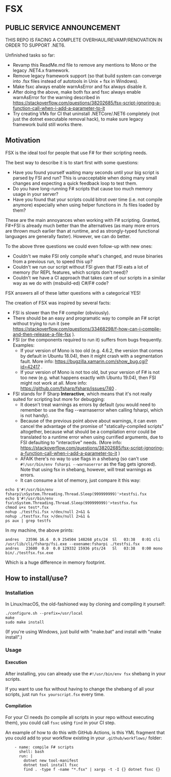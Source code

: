 # FSX

## PUBLIC SERVICE ANNOUNCEMENT

THIS REPO IS FACING A COMPLETE OVERHAUL/REVAMP/RENOVATION IN ORDER TO SUPPORT .NET6.

Unfinished tasks so far:
* Revamp this ReadMe.md file to remove any mentions to Mono or the legacy .NET4.x framework.
* Remove legacy framework support (so that build system can converge into .fsx files instead of autotools in Unix + fsx in Windows).
* Make fsxc always enable warnAsError and fsx always disable it.
* After doing the above, make both fsx and fsxc always enable warnAsError for the warning described in https://stackoverflow.com/questions/38202685/fsx-script-ignoring-a-function-call-when-i-add-a-parameter-to-it
* Try creating VMs for CI that uninstall .NETCore/.NET6 completely (not just the dotnet executable removal hack), to make sure legacy framework build still works there.


## Motivation

FSX is the ideal tool for people that use F# for their scripting needs.

The best way to describe it is to start first with some questions:
* Have you found yourself waiting many seconds until your big script is parsed by FSI and run? This is unacceptable when doing many small changes and expecting a quick feedback loop to test them.
* Do you have long-running F# scripts that cause too much memory usage in your server?
* Have you found that your scripts could bitrot over time (i.e. not compile anymore) especially when using helper functions in .fs files loaded by them?

These are the main annoyances when working with F# scripting. Granted, F#+FSI is already much better than the alternatives (as many more errors are thrown much earlier than at runtime, and as strongly-typed functional languages are generally faster). However, we can do better.

To the above three questions we could even follow-up with new ones:
* Couldn't we make FSI only compile what's changed, and reuse binaries from a previous run, to speed this up?
* Couldn't we run our script without FSI given that FSI eats a lot of memory (for REPL features, which scripts don't need)?
* Couldn't we have a CI approach that takes care of our scripts in a similar way as we do with (msbuild-ed) C#/F# code?

FSX answers all of these latter questions with a categorical YES!

The creation of FSX was inspired by several facts:
* FSI is slower than the F# compiler (obviously).
* There should be an easy and programatic way to compile an F# script without trying to run it (see https://stackoverflow.com/questions/33468298/f-how-can-i-compile-and-then-release-a-file-fsx ).
* FSI (or the components required to run it) suffers from bugs frequently. Examples:
  * If your version of Mono is too old (e.g. 4.6.2, the version that comes by default in Ubuntu 18.04), then it might crash with a segmentation fault. More info: https://bugzilla.xamarin.com/show_bug.cgi?id=42417 .
  * If your version of Mono is not too old, but your version of F# is not too new (e.g. what happens exactly with Ubuntu 19.04), then FSI might not work at all. More info: https://github.com/fsharp/fsharp/issues/740 .
* FSI stands for F Sharp **Interactive**, which means that it's not really suited for scripting but more for debugging:
  * It doesn't treat warnings as errors by default (you would need to remember to use the flag --warnaserror when calling fsharpi, which is not handy).
  * Because of the previous point above about warnings, it can even cancel the advantage of the promise of "statically-compiled scripts" altogether, because what should be a compilation error could be translated to a runtime error when using currified arguments, due to FSI defaulting to "interactive" needs. (More info: https://stackoverflow.com/questions/38202685/fsx-script-ignoring-a-function-call-when-i-add-a-parameter-to-it )
  * AFAIK there's no way to use flags in a shebang (so can't use `#!/usr/bin/env fsharpi --warnaserror` as the flag gets ignored). Note that using fsx in shebang, however, will treat warnings as errors.
  * It can consume a lot of memory, just compare it this way:

```
echo $'#!/usr/bin/env fsharpi\nSystem.Threading.Thread.Sleep(999999999)'>testfsi.fsx
echo $'#!/usr/bin/env fsx\nSystem.Threading.Thread.Sleep(999999999)'>testfsx.fsx
chmod u+x test*.fsx
nohup ./testfsi.fsx >/dev/null 2>&1 &
nohup ./testfsx.fsx >/dev/null 2>&1 &
ps aux | grep testfs
```

In my machine, the above prints:
```
andres   23596 16.6  0.9 254504 148268 pts/24  Sl   03:38   0:01 cli /usr/lib/cli/fsharp/fsi.exe --exename:fsharpi ./testfsi.fsx
andres   23600  0.0  0.0 129332 15936 pts/24   Sl   03:38   0:00 mono bin/./testfsx.fsx.exe
```

Which is a huge difference in memory footprint.


## How to install/use?


### Installation

In Linux/macOS, the old-fashioned way by cloning and compiling it yourself:

```
./configure.sh --prefix=/usr/local
make
sudo make install
```

(If you're using Windows, just build with "make.bat" and install with "make install".)


### Usage


#### Execution

After installing, you can already use the `#!/usr/bin/env fsx` shebang in your scripts.

If you want to use fsx without having to change the shebang of all your scripts, just
run `fsx yourscript.fsx` every time.


#### Compilation

For your CI needs (to compile all scripts in your repo without executing them), you could call `fsxc` using `find` in your CI step.

An example of how to do this with GitHub Actions, is this YML fragment that you could add to your workflow existing in your `.github/workflows/` folder:

```
    - name: compile F# scripts
      shell: bash
      run: |
        dotnet new tool-manifest
        dotnet tool install fsxc
        find . -type f -name "*.fsx" | xargs -t -I {} dotnet fsxc {}
```

